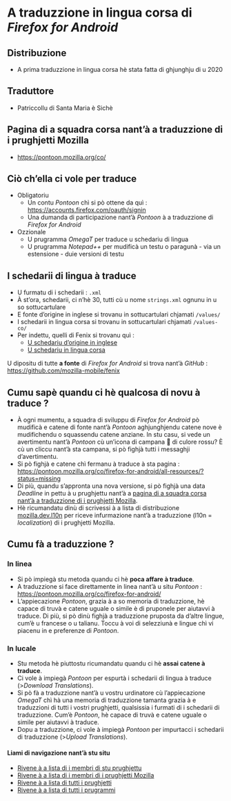 # A traduzzione in lingua corsa di _Firefox for Android_

## Distribuzione

- A prima traduzzione in lingua corsa hè stata fatta di ghjunghju di u 2020

## Traduttore
- Patriccollu di Santa Maria è Sichè

## Pagina di a squadra corsa nant’à a traduzzione di i prughjetti Mozilla
- https://pontoon.mozilla.org/co/

## Ciò ch’ella ci vole per traduce

- Obligatoriu
  - Un contu _Pontoon_ chì si pò ottene da quì : https://accounts.firefox.com/oauth/signin
  - Una dumanda di participazione nant’à _Pontoon_ à a traduzzione di _Firefox for Android_
- Ozzionale
  - U prugramma _OmegaT_ per traduce u schedariu di lingua
  - U prugramma _Notepad++_ per mudificà un testu o paragunà - via un estensione - duie versioni di testu

## I schedarii di lingua à traduce

- U furmatu di i schedarii : `.xml`
- À st’ora, schedarii, ci n’hè 30, tutti cù u nome `strings.xml` ognunu in u so sottucartulare
- E fonte d’origine in inglese si trovanu in sottucartulari chjamati `/values/`
- I schedarii in lingua corsa si trovanu in sottucartulari chjamati `/values-co/`
- Per indettu, quelli di Fenix si trovanu quì :  
  - [U schedariu d’origine in inglese](https://github.com/mozilla-l10n/android-l10n/blob/master/mozilla-mobile/fenix/app/src/main/res/values/strings.xml)
  - [U schedariu in lingua corsa](https://github.com/mozilla-l10n/android-l10n/blob/master/mozilla-mobile/fenix/app/src/main/res/values-co/strings.xml)

U dipositu di tutte __a fonte__ di _Firefox for Android_ si trova nant’à _GitHub_ :  
   https://github.com/mozilla-mobile/fenix

## Cumu sapè quandu ci hè qualcosa di novu à traduce ?

- À ogni mumentu, a squadra di sviluppu di _Firefox for Android_ pò mudificà e catene di fonte nant’à _Pontoon_ aghjunghjendu catene nove è mudifichendu o squassendu catene anziane. In stu casu, si vede un avertimentu nant’à _Pontoon_ cù un’icona di campana 🔔 di culore rossu? È cù un cliccu nant’à sta campana, si pò fighjà tutti i messaghji d’avertimentu.
- Si pò fighjà e catene chì fermanu à traduce à sta pagina :  
  https://pontoon.mozilla.org/co/firefox-for-android/all-resources/?status=missing
- Di più, quandu s’appronta una nova versione, si pò fighjà una data _Deadline_ in pettu à u prughjettu nant’à a [pagina di a squadra corsa nant’à a traduzzione di i prughjetti Mozilla](https://pontoon.mozilla.org/co/).
- Hè ricumandatu dinù di scrivessi à a lista di distribuzione [mozilla.dev.l10n](https://groups.google.com/forum/#!forum/mozilla.dev.l10n) per riceve infurmazione nant’à a traduzzione (l10n = _localization_) di i prughjetti Mozilla.

## Cumu fà a traduzzione ?

### In linea
- Si pò impiegà stu metoda quandu ci hè __poca affare à traduce__.
- A traduzzione si face direttamente in linea nant’à u situ _Pontoon_ :  
  https://pontoon.mozilla.org/co/firefox-for-android/
- L’appiecazione _Pontoon_, grazia à a so memoria di traduzzione, hè capace di truvà e catene uguale o simile è di pruponele per aiutavvi à traduce. Di più, si pò dinù fighjà a traduzzione pruposta da d’altre lingue, cum’è u francese o u talianu. Toccu à voi di selezziunà e lingue chì vi piacenu in e preferenze di _Pontoon_.

### In lucale
- Stu metoda hè piuttostu ricumandatu quandu ci hè __assai catene à traduce__.
- Ci vole à impiegà _Pontoon_ per espurtà i schedarii di lingua à traduce (>_Download Translations_).
- Si pò fà a traduzzione nant’à u vostru urdinatore cù l’appiecazione _OmegaT_ chì hà una memoria di traduzzione tamanta grazia à e traduzzioni di tutti i vostri prughjetti, qualsissia i furmati di i schedarii di traduzzione. Cum’è _Pontoon_, hè capace di truvà e catene uguale o simile per aiutavvi à traduce.
- Dopu a traduzzione, ci vole à impiegà _Pontoon_ per impurtacci i schedarii di traduzzione (>_Upload Translations_).

#### Liami di navigazione nant’à stu situ
- [Rivene à a lista di i membri di stu prughjettu](./)
- [Rivene à a lista di i membri di i prughjetti Mozilla](../)
- [Rivene à a lista di tutti i prughjetti](../../)
- [Rivene à a lista di tutti i prugrammi](../../../../../#readme)
